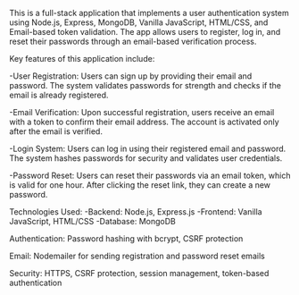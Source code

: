 This is a full-stack application that implements a user authentication system using Node.js, Express, MongoDB, Vanilla JavaScript, HTML/CSS, and Email-based token validation. The app allows users to register, log in, and reset their passwords through an email-based verification process.

Key features of this application include:

-User Registration: Users can sign up by providing their email and password. The system validates passwords for strength and checks if the email is already registered.

-Email Verification: Upon successful registration, users receive an email with a token to confirm their email address. The account is activated only after the email is verified.

-Login System: Users can log in using their registered email and password. The system hashes passwords for security and validates user credentials.

-Password Reset: Users can reset their passwords via an email token, which is valid for one hour. After clicking the reset link, they can create a new password.


Technologies Used:
-Backend: Node.js, Express.js
-Frontend: Vanilla JavaScript, HTML/CSS
-Database: MongoDB


Authentication: Password hashing with bcrypt, CSRF protection


Email: Nodemailer for sending registration and password reset emails


Security: HTTPS, CSRF protection, session management, token-based authentication
